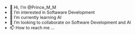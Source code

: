 - 👋 Hi, I’m @Prince_M_M
- 👀 I’m interested in Softaware Development
- 🌱 I’m currently learning AI
- 💞️ I’m looking to collaborate on Software Development and AI
- 📫 How to reach me ...

<!---
NashMatz/NashMatz is a ✨ special ✨ repository because its `README.md` (this file) appears on your GitHub profile.
You can click the Preview link to take a look at your changes.
--->
